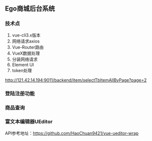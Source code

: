 ## Ego商城后台系统

### 技术点
1. vue-cli3.x版本
2. 网络请求axios
3. Vue-Router路由
4. VueX数据处理
5. 分装网络请求
6. Element UI
7. token处理


http://121.42.14.194:9011/backend/item/selectTbItemAllByPage?page=2

### 登陆注册功能

### 商品查询

### 富文本编辑器UEditor
API参考地址：https://github.com/HaoChuan9421/vue-ueditor-wrap